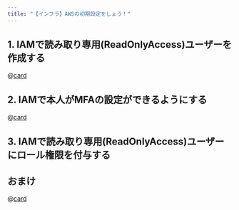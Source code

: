 ```yaml
---
title: "【インフラ】AWSの初期設定をしょう！"
---
```


## 1. IAMで読み取り専用(ReadOnlyAccess)ユーザーを作成する
@[card](https://zenn.dev/aew2sbee/articles/aws-ec2-iam-create-user)

## 2. IAMで本人がMFAの設定ができるようにする
@[card](https://zenn.dev/aew2sbee/articles/aws-ec2-iam-role)
## 3. IAMで読み取り専用(ReadOnlyAccess)ユーザーにロール権限を付与する

## おまけ
@[card](https://zenn.dev/aew2sbee/articles/aws-ec2-iam-why-role)